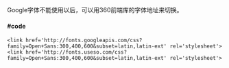 


Google字体不能使用以后，可以用360前端库的字体地址来切换。

#### #code  
```
<link href='http://fonts.googleapis.com/css?family=Open+Sans:300,400,600&subset=latin,latin-ext' rel='stylesheet'>
<link href='http://fonts.useso.com/css?family=Open+Sans:300,400,600&subset=latin,latin-ext' rel='stylesheet'>
```